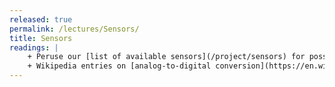 ```yaml
---
released: true
permalink: /lectures/Sensors/
title: Sensors
readings: |
    + Peruse our [list of available sensors](/project/sensors) for possible use in your project.
    + Wikipedia entries on [analog-to-digital conversion](https://en.wikipedia.org/wiki/Analog-to-digital_converter) and [pulse width modulation](https://en.wikipedia.org/wiki/Pulse-width_modulation).
---
```




